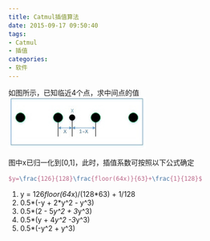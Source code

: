 ```yaml
---
title: Catmul插值算法
date: 2015-09-17 09:50:40
tags: 
- Catmul
- 插值
categories: 
- 软件
---
```


如图所示，已知临近4个点，求中间点的值
![Image](/images/2016-02-17/18-34-01.jpg)

图中x已归一化到[0,1]，此时，插值系数可按照以下公式确定

```latex
$y=\frac{126}{128}\frac{floor(64x)}{63}+\frac{1}{128}$
```
1. y = 126*floor(64*x)/(128*63) + 1/128
2. 0.5*(-y + 2*y^2 - y^3)
3. 0.5*(2 - 5*y^2 + 3*y^3)
4. 0.5*(y + 4*y^2 -3*y^3)
5. 0.5*(-y^2 + y^3)